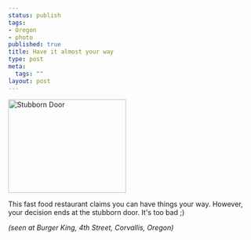 ```yaml
--- 
status: publish
tags: 
- Oregon
- photo
published: true
title: Have it almost your way
type: post
meta: 
  tags: ""
layout: post
---
```

<a href="http://www.flickr.com/photos/freeed/55862858/" title="Photo Sharing"><img src="http://static.flickr.com/29/55862858_3e90b4da68_m.jpg" width="240" height="191" alt="Stubborn Door" class="centered" /></a>

This fast food restaurant claims you can have things your way. However, your decision ends at the stubborn door. It's too bad ;)

<em>(seen at Burger King, 4th Street, Corvallis, Oregon)</em>
